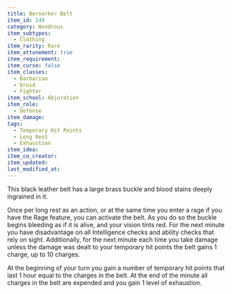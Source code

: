 ```yaml
---
title: Berserker Belt
item_id: 149
category: Wondrous
item_subtypes:
  - Clothing
item_rarity: Rare
item_attunement: true
item_requirement:
item_curse: false
item_classes:
  - Barbarian
  - Druid
  - Fighter
item_school: Abjuration
item_role:
  - Defense
item_damage:
tags:
  - Temporary Hit Points
  - Long Rest
  - Exhaustion
item_idea:
item_co_creator:
item_updated:
last_modified_at:
---
```


This black leather belt has a large brass buckle and blood stains deeply ingrained in it.

Once per long rest as an action, or at the same time you enter a rage if you have the Rage feature, you can activate the belt. As you do so the buckle begins bleeding as if it is alive, and your vision tints red. For the next minute you have disadvantage on all Intelligence checks and ability checks that rely on sight.
Additionally, for the next minute each time you take damage unless the damage was dealt to your temporary hit points the belt gains 1 charge, up to 10 charges.

At the beginning of your turn you gain a number of temporary hit points that last 1 hour equal to the charges in the belt.
At the end of the minute all charges in the belt are expended and you gain 1 level of exhaustion.
